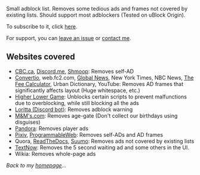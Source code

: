 Small adblock list. Removes some tedious ads and frames not covered by existing lists. Should support most adblockers (Tested on uBlock Origin).

To subscribe to it, click [here](abp:subscribe?location=https://austinhuang.me/0131-block-list/list.txt&title=0131List).

For support, you can [leave an issue](https://github.com/austinhuang0131/0131-block-list/issues) or [contact me](../contact).

## Websites covered
* [CBC.ca](https://cbc.ca), [Discord.me](https://discord.me), [Shmoop](http://shmoop.com): Removes self-AD
* [Convertio](https://convertio.co/), web.fc2.com, [Global News](https://globalnews.ca), New York Times, NBC News, [The Fee Calculator](http://thefeecalculator.com), Urban Dictionary, YouTube: Removes AD frames that significantly affects layout (Huge whitespace, etc.)
* [Higher Lower Game](http://www.higherlowergame.com/): Unblocks certain scripts to prevent malfunctions due to overblocking, while still blocking all the ads
* [Loritta (Discord bot)](http://loritta.website): Removes adblock warning
* [M&M's.com](http://mms.com): Removes age-gate (Don't collect our birthdays using disguises)
* [Pandora](http://pandora.tv): Removes player ads
* [Pixiv](http://pixiv.net), [ProgrammableWeb](http://programmableweb.com): Removes self-ADs and AD frames
* Quora, [ReadTheDocs](https://rtfd.io), [Suumo](http://suumo.jp): Removes ads not covered by existing lists
* [TextNow](https://textnow.com/messaging): Removes the 5 second waiting ad and some others in the UI.
* Wikia: Removes whole-page ads

*Back to my [homepage](../)...*
